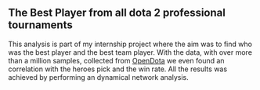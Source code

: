 ## The Best Player from all dota 2 professional tournaments 

This analysis is part of my internship project where the aim was to find who was the best player and the best team player.
With the data, with over more than a million samples, collected from <a href='opendota.com/'>OpenDota</a> we even found an correlation with the heroes pick and the win rate.
All the results was achieved by performing an dynamical network analysis.